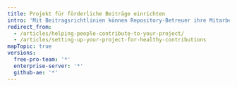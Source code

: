 ```yaml
---
title: Projekt für förderliche Beiträge einrichten
intro: 'Mit Beitragsrichtlinien können Repository-Betreuer ihre Mitarbeiter dabei unterstützen, sinnvolle und nützliche Projektbeiträge zu erstellen.'
redirect_from:
  - /articles/helping-people-contribute-to-your-project/
  - /articles/setting-up-your-project-for-healthy-contributions
mapTopic: true
versions:
  free-pro-team: '*'
  enterprise-server: '*'
  github-ae: '*'
---
```



